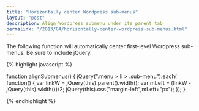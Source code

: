 ```yaml
---
title: "Horizontally center Wordpress sub-menus"
layout: "post"
description: Align Wordpress submenu under its parent tab
permalink: "/2013/04/horizontally-center-wordpress-sub-menus.html"
---
```


The following function will automatically center first-level Wordpress sub-menus. Be sure to include jQuery.

{% highlight javascript %}

function alignSubmenus() {
  jQuery(".menu > li > .sub-menu").each( function() {
  	var linkW = jQuery(this).parent().width();
		var mLeft = (linkW - jQuery(this).width())/2;
		jQuery(this).css("margin-left",mLeft+"px");
	});
}

{% endhighlight %}


